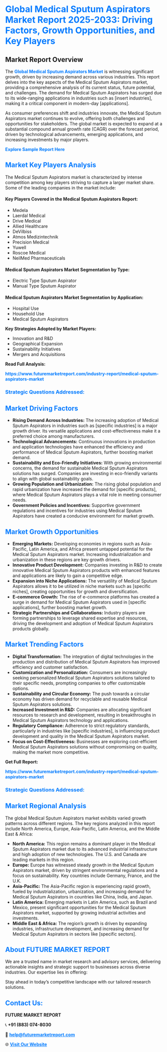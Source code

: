 <h1 style="color: #007BFF;">Global Medical Sputum Aspirators Market Report 2025-2033: Driving Factors, Growth Opportunities, and Key Players</h1>

<section id="overview">
<h2>Market Report Overview</h2>
<p>The <a href="https://www.futuremarketreport.com/industry-report/medical-sputum-aspirators-market" style="color: #007BFF; text-decoration: none;"><strong>Global Medical Sputum Aspirators Market</strong></a> is witnessing significant growth, driven by increasing demand across various industries. This report delves into the key aspects of the Medical Sputum Aspirators market, providing a comprehensive analysis of its current status, future potential, and challenges. The demand for Medical Sputum Aspirators has surged due to its wide-ranging applications in industries such as [insert industries], making it a critical component in modern-day [applications].</p>
<p>As consumer preferences shift and industries innovate, the Medical Sputum Aspirators market continues to evolve, offering both challenges and opportunities for stakeholders. The global market is expected to expand at a substantial compound annual growth rate (CAGR) over the forecast period, driven by technological advancements, emerging applications, and increasing investments by major players.</p>
</section>

<section id="overview">
<p><a href="https://www.futuremarketreport.com/request-sample/reportId=127083" style="color: #007BFF; text-decoration: none;"><strong>Explore Sample Report Here</strong></a></p>
</section>

<section id="key-players">
<h2 style="color: #007BFF;">Market Key Players Analysis</h2>
<p>The Medical Sputum Aspirators market is characterized by intense competition among key players striving to capture a larger market share. Some of the leading companies in the market include:</p>
<h4>Key Players Covered in the Medical Sputum Aspirators Report:</h4>
<ul><li>Medela</li><li>Laerdal Medical</li><li>Drive Medical</li><li>Allied Healthcare</li><li>DeVilbiss</li><li>Atmos Medizintechnik</li><li>Precision Medical</li><li>Yuwell</li><li>Roscoe Medical</li><li>NeilMed Pharmaceuticals</li></ul>
<h4>Medical Sputum Aspirators Market Segmentation by Type:</h4>
<ul><li>Electric Type Sputum Aspirator</li><li>Manual Type Sputum Aspirator</li></ul>

<h4>Medical Sputum Aspirators Market Segmentation by Application:</h4>
<ul><li>Hospital Use</li><li>Household Use</li><li>Medical Sputum Aspirators</li></ul>
<p><strong>Key Strategies Adopted by Market Players:</strong></p>
<ul>
<li>Innovation and R&D</li>
<li>Geographical Expansion</li>
<li>Sustainability Initiatives</li>
<li>Mergers and Acquisitions</li>
</ul>
</section>

<section>
<p><strong>Read Full Analysis: </strong></p><a href="https://www.futuremarketreport.com/industry-report/medical-sputum-aspirators-market" style="color: #007BFF; text-decoration: none;"><strong>https://www.futuremarketreport.com/industry-report/medical-sputum-aspirators-market</strong></a>
<h3 style="color: #007BFF;">Strategic Questions Addressed:</h3>
</section>

<section id="driving-factors">
<h2 style="color: #007BFF;">Market Driving Factors</h2>
<ul>
<li><strong>Rising Demand Across Industries:</strong> The increasing adoption of Medical Sputum Aspirators in industries such as [specific industries] is a major growth driver. Its versatile applications and cost-effectiveness make it a preferred choice among manufacturers.</li>
<li><strong>Technological Advancements:</strong> Continuous innovations in production and application technologies have enhanced the efficiency and performance of Medical Sputum Aspirators, further boosting market demand.</li>
<li><strong>Sustainability and Eco-Friendly Initiatives:</strong> With growing environmental concerns, the demand for sustainable Medical Sputum Aspirators solutions has surged. Companies are investing in eco-friendly variants to align with global sustainability goals.</li>
<li><strong>Growing Population and Urbanization:</strong> The rising global population and rapid urbanization have increased the demand for [specific products], where Medical Sputum Aspirators plays a vital role in meeting consumer needs.</li>
<li><strong>Government Policies and Incentives:</strong> Supportive government regulations and incentives for industries using Medical Sputum Aspirators have created a conducive environment for market growth.</li>
</ul>
</section>

<section id="growth-opportunities">
<h2 style="color: #007BFF;">Market Growth Opportunities</h2>
<ul>
<li><strong>Emerging Markets:</strong> Developing economies in regions such as Asia-Pacific, Latin America, and Africa present untapped potential for the Medical Sputum Aspirators market. Increasing industrialization and urbanization in these regions are key growth drivers.</li>
<li><strong>Innovative Product Development:</strong> Companies investing in R&D to create innovative Medical Sputum Aspirators products with enhanced features and applications are likely to gain a competitive edge.</li>
<li><strong>Expansion into Niche Applications:</strong> The versatility of Medical Sputum Aspirators allows it to be utilized in niche markets such as [specific niches], creating opportunities for growth and diversification.</li>
<li><strong>E-commerce Growth:</strong> The rise of e-commerce platforms has created a surge in demand for Medical Sputum Aspirators used in [specific applications], further boosting market growth.</li>
<li><strong>Strategic Partnerships and Collaborations:</strong> Industry players are forming partnerships to leverage shared expertise and resources, driving the development and adoption of Medical Sputum Aspirators products globally.</li>
</ul>
</section>

<section id="trending-factors">
<h2 style="color: #007BFF;">Market Trending Factors</h2>
<ul>
<li><strong>Digital Transformation:</strong> The integration of digital technologies in the production and distribution of Medical Sputum Aspirators has improved efficiency and customer satisfaction.</li>
<li><strong>Customization and Personalization:</strong> Consumers are increasingly seeking personalized Medical Sputum Aspirators solutions tailored to their specific needs, prompting companies to offer customizable options.</li>
<li><strong>Sustainability and Circular Economy:</strong> The push towards a circular economy has driven demand for recyclable and reusable Medical Sputum Aspirators solutions.</li>
<li><strong>Increased Investment in R&D:</strong> Companies are allocating significant resources to research and development, resulting in breakthroughs in Medical Sputum Aspirators technology and applications.</li>
<li><strong>Regulatory Compliance:</strong> Adherence to strict regulatory standards, particularly in industries like [specific industries], is influencing product development and quality in the Medical Sputum Aspirators market.</li>
<li><strong>Focus on Cost-Effectiveness:</strong> Businesses are exploring cost-efficient Medical Sputum Aspirators solutions without compromising on quality, making the market more competitive.</li>
</ul>
</section>

<section>
<p><strong>Get Full Report: </strong></p><a href="https://www.futuremarketreport.com/industry-report/medical-sputum-aspirators-market" style="color: #007BFF; text-decoration: none;"><strong>https://www.futuremarketreport.com/industry-report/medical-sputum-aspirators-market</strong></a>
<h3 style="color: #007BFF;">Strategic Questions Addressed:</h3>
</section>


<section id="regional-analysis">
<h2 style="color: #007BFF;">Market Regional Analysis</h2>
<p>The global Medical Sputum Aspirators market exhibits varied growth patterns across different regions. The key regions analyzed in this report include North America, Europe, Asia-Pacific, Latin America, and the Middle East & Africa:</p>
<ul>
<li><strong>North America:</strong> This region remains a dominant player in the Medical Sputum Aspirators market due to its advanced industrial infrastructure and high adoption of new technologies. The U.S. and Canada are leading markets in this region.</li>
<li><strong>Europe:</strong> Europe has witnessed steady growth in the Medical Sputum Aspirators market, driven by stringent environmental regulations and a focus on sustainability. Key countries include Germany, France, and the U.K.</li>
<li><strong>Asia-Pacific:</strong> The Asia-Pacific region is experiencing rapid growth, fueled by industrialization, urbanization, and increasing demand for Medical Sputum Aspirators in countries like China, India, and Japan.</li>
<li><strong>Latin America:</strong> Emerging markets in Latin America, such as Brazil and Mexico, present significant opportunities for the Medical Sputum Aspirators market, supported by growing industrial activities and investments.</li>
<li><strong>Middle East & Africa:</strong> The region’s growth is driven by expanding industries, infrastructure development, and increasing demand for Medical Sputum Aspirators in sectors like [specific sectors].</li>
</ul>
</section>

<footer>
<h2 style="color: #007BFF;">About FUTURE MARKET REPORT</h2>
<p>We are a trusted name in market research and advisory services, delivering actionable insights and strategic support to businesses across diverse industries. Our expertise lies in offering:</p>

<p>Stay ahead in today’s competitive landscape with our tailored research solutions.</p>

<h2 style="color: #007BFF;">Contact Us:</h2>
<p><strong>FUTURE MARKET REPORT</strong></p>
<p>📞 <strong>+91 (883) 074-8030</strong></p>
<p>📧 <strong><a href="mailto:help@futuremarketreport.com" style="color: #007BFF;">help@futuremarketreport.com</a></strong></p>
<p>🌐 <strong><a href="https://www.futuremarketreport.com/" style="color: #007BFF;">Visit Our Website</a></strong></p>
</footer>